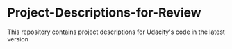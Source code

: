 # Project-Descriptions-for-Review

This repository contains project descriptions for Udacity's code in the latest version 

